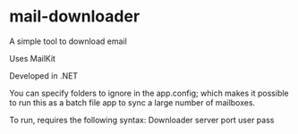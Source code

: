 # mail-downloader
A simple tool to download email

Uses MailKit

Developed in .NET

You can specify folders to ignore in the app.config; which makes it possible to run this as a batch file app to sync a large number of mailboxes.

To run, requires the following syntax:
Downloader server port user pass
